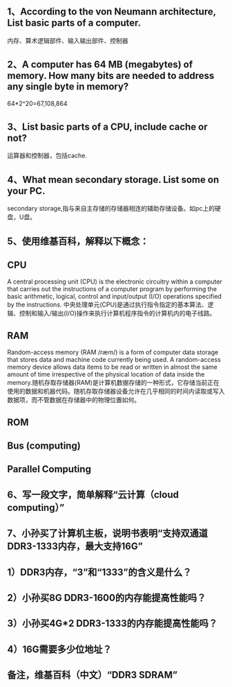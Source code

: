 ## 1、According to the von Neumann architecture, List basic parts of a computer.
内存、算术逻辑部件、输入输出部件、控制器
## 2、A computer has 64 MB (megabytes) of memory. How many bits are needed to address any single byte in memory?
64*2^20=67,108,864
## 3、List basic parts of a CPU, include cache or not?
运算器和控制器，包括cache.
## 4、What mean secondary storage. List some on your PC.
secondary storage,指与来自主存储的存储器相连的辅助存储设备。如pc上的硬盘，U盘。
## 5、使用维基百科，解释以下概念：
## CPU
A central processing unit (CPU) is the electronic circuitry within a computer that carries out the instructions of a computer program by performing the basic arithmetic, logical, control and input/output (I/O) operations specified by the instructions. 中央处理单元(CPU)是通过执行指令指定的基本算法、逻辑、控制和输入/输出(I/O)操作来执行计算机程序指令的计算机内的电子线路。
## RAM
Random-access memory (RAM /ræm/) is a form of computer data storage that stores data and machine code currently being used. A random-access memory device allows data items to be read or written in almost the same amount of time irrespective of the physical location of data inside the memory.随机存取存储器(RAM)是计算机数据存储的一种形式，它存储当前正在使用的数据和机器代码。随机存取存储器设备允许在几乎相同的时间内读取或写入数据项，而不管数据在存储器中的物理位置如何。
## ROM

## Bus (computing)
## Parallel Computing
## 6、写一段文字，简单解释“云计算（cloud computing）”
## 7、小孙买了计算机主板，说明书表明“支持双通道DDR3-1333内存，最大支持16G”
## 1）DDR3内存，“3”和“1333”的含义是什么？
## 2）小孙买8G DDR3-1600的内存能提高性能吗？
## 3）小孙买4G*2 DDR3-1333的内存能提高性能吗？
## 4）16G需要多少位地址？
## 备注，维基百科（中文）“DDR3 SDRAM”
